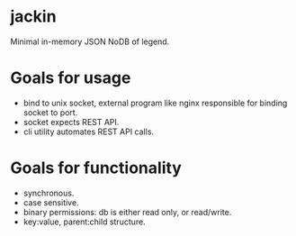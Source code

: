 # jackin
Minimal in-memory JSON NoDB of legend.


# Goals for usage
- bind to unix socket, external program like nginx responsible for binding socket to port.
- socket expects REST API.
- cli utility automates REST API calls.

# Goals for functionality
- synchronous.
- case sensitive.
- binary permissions: db is either read only, or read/write.
- key:value, parent:child structure.
